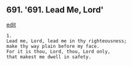 
## 691.  '691. Lead Me, Lord'
[edit](https://docs.google.com/document/d/1%2DKa9NLEqcJsVAjN2RrfJcMYaG_4cJHyH/edit?mode=html)






    1.
    Lead me, Lord, lead me in thy righteousness;
    make thy way plain before my face.
    For it is thou, Lord, thou, Lord only,
    that makest me dwell in safety.
